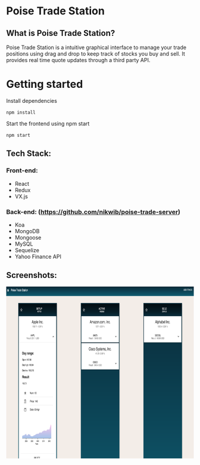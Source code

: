 # Poise Trade Station

## What is Poise Trade Station?
Poise Trade Station is a intuitive graphical interface to manage your trade positions using drag and drop to keep track of stocks you buy and sell. It provides real time quote updates through a third party API.

# Getting started

Install dependencies

```
npm install
```

Start the frontend using npm start

```
npm start
```

## Tech Stack:

### Front-end:
* React
* Redux
* VX.js


### Back-end: (https://github.com/nikwib/poise-trade-server)
* Koa
* MongoDB
* Mongoose
* MySQL
* Sequelize
* Yahoo Finance API


## Screenshots:
<div>
    <img width="960px" height="460" src="./src/assets/screenshots/main.png"></img>
  </div>

